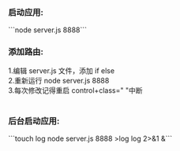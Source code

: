 <h3>启动应用:</h3>
       ```node server.js 8888```
<br/>
<h3>添加路由:</h3>
      1.编辑 server.js 文件，添加 if else<br/>
      2.重新运行 node server.js 8888<br/>
      3.每次修改记得重启  control+class=" "中断<br/>
<br/>    
<h3>后台启动应用:</h3>
          ```touch log node server.js 8888 >log log 2>&1 &```

